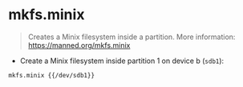 # mkfs.minix

> Creates a Minix filesystem inside a partition.
> More information: <https://manned.org/mkfs.minix>

- Create a Minix filesystem inside partition 1 on device b (`sdb1`):

`mkfs.minix {{/dev/sdb1}}`
